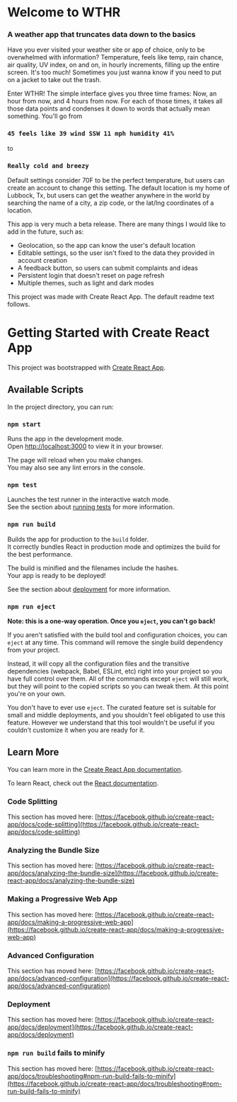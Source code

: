 # Welcome to WTHR
### A weather app that truncates data down to the basics

Have you ever visited your weather site or app of choice, only to be overwhelmed with information?  Temperature, feels like temp, rain chance, air quality, UV index, on and on, in hourly increments, filling up the entire screen.  It's too much!  Sometimes you just wanna know if you need to put on a jacket to take out the trash.

Enter WTHR!  The simple interface gives you three time frames: Now, an hour from now, and 4 hours from now.  For each of those times, it takes all those data points and condenses it down to words that actually mean something.  You'll go from

### `45 feels like 39 wind SSW 11 mph humidity 41%`

to

### `Really cold and breezy`

Default settings consider 70F to be the perfect temperature, but users can create an account to change this setting.  The default location is my home of Lubbock, Tx, but users can get the weather anywhere in the world by searching the name of a city, a zip code, or the lat/lng coordinates of a location.

This app is very much a beta release.  There are many things I would like to add in the future, such as: 

+ Geolocation, so the app can know the user's default location
+ Editable settings, so the user isn't fixed to the data they provided in account creation
+ A feedback button, so users can submit complaints and ideas
+ Persistent login that doesn't reset on page refresh
+ Multiple themes, such as light and dark modes

This project was made with Create React App.  The default readme text follows.

# Getting Started with Create React App

This project was bootstrapped with [Create React App](https://github.com/facebook/create-react-app).

## Available Scripts

In the project directory, you can run:

### `npm start`

Runs the app in the development mode.\
Open [http://localhost:3000](http://localhost:3000) to view it in your browser.

The page will reload when you make changes.\
You may also see any lint errors in the console.

### `npm test`

Launches the test runner in the interactive watch mode.\
See the section about [running tests](https://facebook.github.io/create-react-app/docs/running-tests) for more information.

### `npm run build`

Builds the app for production to the `build` folder.\
It correctly bundles React in production mode and optimizes the build for the best performance.

The build is minified and the filenames include the hashes.\
Your app is ready to be deployed!

See the section about [deployment](https://facebook.github.io/create-react-app/docs/deployment) for more information.

### `npm run eject`

**Note: this is a one-way operation. Once you `eject`, you can't go back!**

If you aren't satisfied with the build tool and configuration choices, you can `eject` at any time. This command will remove the single build dependency from your project.

Instead, it will copy all the configuration files and the transitive dependencies (webpack, Babel, ESLint, etc) right into your project so you have full control over them. All of the commands except `eject` will still work, but they will point to the copied scripts so you can tweak them. At this point you're on your own.

You don't have to ever use `eject`. The curated feature set is suitable for small and middle deployments, and you shouldn't feel obligated to use this feature. However we understand that this tool wouldn't be useful if you couldn't customize it when you are ready for it.

## Learn More

You can learn more in the [Create React App documentation](https://facebook.github.io/create-react-app/docs/getting-started).

To learn React, check out the [React documentation](https://reactjs.org/).

### Code Splitting

This section has moved here: [https://facebook.github.io/create-react-app/docs/code-splitting](https://facebook.github.io/create-react-app/docs/code-splitting)

### Analyzing the Bundle Size

This section has moved here: [https://facebook.github.io/create-react-app/docs/analyzing-the-bundle-size](https://facebook.github.io/create-react-app/docs/analyzing-the-bundle-size)

### Making a Progressive Web App

This section has moved here: [https://facebook.github.io/create-react-app/docs/making-a-progressive-web-app](https://facebook.github.io/create-react-app/docs/making-a-progressive-web-app)

### Advanced Configuration

This section has moved here: [https://facebook.github.io/create-react-app/docs/advanced-configuration](https://facebook.github.io/create-react-app/docs/advanced-configuration)

### Deployment

This section has moved here: [https://facebook.github.io/create-react-app/docs/deployment](https://facebook.github.io/create-react-app/docs/deployment)

### `npm run build` fails to minify

This section has moved here: [https://facebook.github.io/create-react-app/docs/troubleshooting#npm-run-build-fails-to-minify](https://facebook.github.io/create-react-app/docs/troubleshooting#npm-run-build-fails-to-minify)
